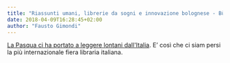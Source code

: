 ```yaml
---
title: "Riassunti umani, librerie da sogni e innovazione bolognese - Bùcs #4"
date: 2018-04-09T16:28:45+02:00
author: "Fausto Gimondi"
---
```


[La Pasqua ci ha portato a leggere lontani dall'Italia](http://news.bucsclub.it/issues/riassunti-umani-librerie-da-sogni-e-innovazione-bolognese-bucs-4-105159). E’ così che ci siam persi la più internazionale fiera libraria italiana.


